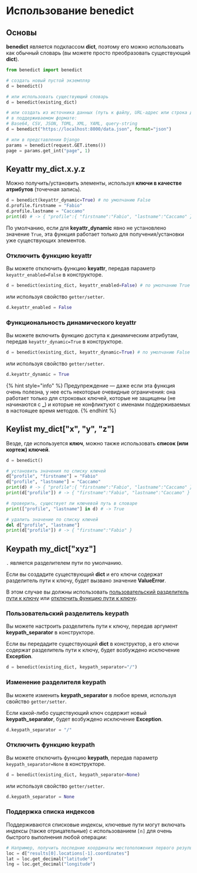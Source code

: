 # Использование benedict

## Основы

**benedict** является подклассом **dict**, поэтому его можно использовать как обычный словарь (вы можете просто преобразовать существующий **dict**).

```python
from benedict import benedict

# создать новый пустой экземпляр
d = benedict()

# или использовать существующий словарь
d = benedict(existing_dict)

# или создать из источника данных (путь к файлу, URL-адрес или строка данных)
# в поддерживаемом формате:
# Base64, CSV, JSON, TOML, XML, YAML, query-string
d = benedict("https://localhost:8000/data.json", format="json")

# или в представлении Django
params = benedict(request.GET.items())
page = params.get_int("page", 1)
```

## Keyattr my\_dict.x.y.z

Можно получить/установить элементы, используя **ключи в качестве атрибутов** (точечная запись).

```python
d = benedict(keyattr_dynamic=True) # по умолчанию False
d.profile.firstname = "Fabio"
d.profile.lastname = "Caccamo"
print(d) # -> { "profile":{ "firstname":"Fabio", "lastname":"Caccamo" } }
```

По умолчанию, если для **keyattr\_dynamic** явно не установлено значение `True`, эта функция работает только для получения/установки уже существующих элементов.

### Отключить функцию keyattr

Вы можете отключить функцию **keyattr**, передав параметр `keyattr_enabled=False` в конструкторе.

```python
d = benedict(existing_dict, keyattr_enabled=False) # по умолчанию True
```

или используя свойство `getter/setter`.

```python
d.keyattr_enabled = False
```

### Функциональность динамического keyattr

Вы можете включить функцию доступа к динамическим атрибутам, передав `keyattr_dynamic=True` в конструкторе.

```python
d = benedict(existing_dict, keyattr_dynamic=True) # по умолчанию False
```

или используя свойство `getter/setter`.

```python
d.keyattr_dynamic = True
```

{% hint style="info" %}
Предупреждение — даже если эта функция очень полезна, у нее есть некоторые очевидные ограничения: она работает только для строковых ключей, которые не защищены (не начинаются с **\_**) и которые не конфликтуют с именами поддерживаемых в настоящее время методов.
{% endhint %}

## Keylist my\_dict\["x", "y", "z"]

Везде, где используется **ключ**, можно также использовать **список (или кортеж) ключей**.

```python
d = benedict()

# установить значения по списку ключей
d["profile", "firstname"] = "Fabio"
d["profile", "lastname"] = "Caccamo"
print(d) # -> { "profile":{ "firstname":"Fabio", "lastname":"Caccamo" } }
print(d["profile"]) # -> { "firstname":"Fabio", "lastname":"Caccamo" }

# проверить, существует ли ключевой путь в словаре
print(["profile", "lastname"] in d) # -> True

# удалить значение по списку ключей
del d["profile", "lastname"]
print(d["profile"]) # -> { "firstname":"Fabio" }
```

## Keypath my\_dict\["xyz"]

`.` является разделителем пути по умолчанию.

Если вы создадите существующий **dict** и его ключи содержат разделитель пути к ключу, будет вызвано значение **ValueError**.

В этом случае вы должны использовать [пользовательский разделитель пути к ключу](ispolzovanie-benedict.md#polzovatelskii-razdelitel-keypath) или [отключить функцию пути к ключу](ispolzovanie-benedict.md#otklyuchit-funkciyu-keypath).

### Пользовательский разделитель keypath

Вы можете настроить разделитель пути к ключу, передав аргумент **keypath\_separator** в конструкторе.

Если вы передадите существующий **dict** в конструктор, а его ключи содержат разделитель пути к ключу, будет возбуждено исключение **Exception**.

```python
d = benedict(existing_dict, keypath_separator="/")
```

### Изменение разделителя keypath

Вы можете изменить **keypath\_separator** в любое время, используя свойство `getter/setter`.

Если какой-либо существующий ключ содержит новый **keypath\_separator**, будет возбуждено исключение **Exception**.

```python
d.keypath_separator = "/"
```

### Отключить функцию keypath

Вы можете отключить функцию **keypath**, передав параметр `keypath_separator=None` в конструкторе.

```python
d = benedict(existing_dict, keypath_separator=None)
```

или используя свойство `getter/setter`.

```python
d.keypath_separator = None
```

### Поддержка списка индексов

Поддерживаются списковые индексы, ключевые пути могут включать индексы (также отрицательные) с использованием `[n]` для очень быстрого выполнения любой операции:

```python
# Например, получить последние координаты местоположения первого результата:
loc = d["results[0].locations[-1].coordinates"]
lat = loc.get_decimal("latitude")
lng = loc.get_decimal("longitude")
```
